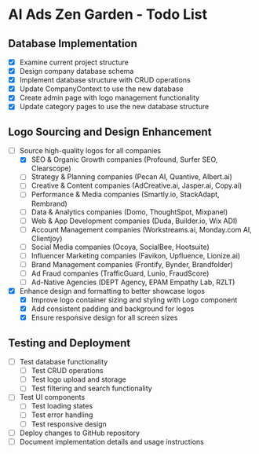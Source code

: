 # AI Ads Zen Garden - Todo List

## Database Implementation
- [x] Examine current project structure
- [x] Design company database schema
- [x] Implement database structure with CRUD operations
- [x] Update CompanyContext to use the new database
- [x] Create admin page with logo management functionality
- [x] Update category pages to use the new database structure

## Logo Sourcing and Design Enhancement
- [ ] Source high-quality logos for all companies
  - [x] SEO & Organic Growth companies (Profound, Surfer SEO, Clearscope)
  - [ ] Strategy & Planning companies (Pecan AI, Quantive, Albert.ai)
  - [ ] Creative & Content companies (AdCreative.ai, Jasper.ai, Copy.ai)
  - [ ] Performance & Media companies (Smartly.io, StackAdapt, Rembrand)
  - [ ] Data & Analytics companies (Domo, ThoughtSpot, Mixpanel)
  - [ ] Web & App Development companies (Duda, Builder.io, Wix ADI)
  - [ ] Account Management companies (Workstreams.ai, Monday.com AI, Clientjoy)
  - [ ] Social Media companies (Ocoya, SocialBee, Hootsuite)
  - [ ] Influencer Marketing companies (Favikon, Upfluence, Lionize.ai)
  - [ ] Brand Management companies (Frontify, Bynder, Brandfolder)
  - [ ] Ad Fraud companies (TrafficGuard, Lunio, FraudScore)
  - [ ] Ad-Native Agencies (DEPT Agency, EPAM Empathy Lab, RZLT)
- [x] Enhance design and formatting to better showcase logos
  - [x] Improve logo container sizing and styling with Logo component
  - [x] Add consistent padding and background for logos
  - [x] Ensure responsive design for all screen sizes

## Testing and Deployment
- [ ] Test database functionality
  - [ ] Test CRUD operations
  - [ ] Test logo upload and storage
  - [ ] Test filtering and search functionality
- [ ] Test UI components
  - [ ] Test loading states
  - [ ] Test error handling
  - [ ] Test responsive design
- [ ] Deploy changes to GitHub repository
- [ ] Document implementation details and usage instructions
